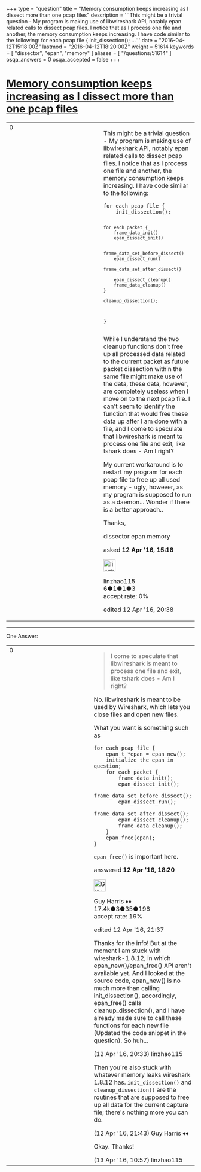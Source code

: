 +++
type = "question"
title = "Memory consumption keeps increasing as I dissect more than one pcap files"
description = '''This might be a trivial question - My program is making use of libwireshark API, notably epan related calls to dissect pcap files. I notice that as I process one file and another, the memory consumption keeps increasing. I have code similar to the following: for each pcap file {  init_dissection(); ...'''
date = "2016-04-12T15:18:00Z"
lastmod = "2016-04-12T18:20:00Z"
weight = 51614
keywords = [ "dissector", "epan", "memory" ]
aliases = [ "/questions/51614" ]
osqa_answers = 0
osqa_accepted = false
+++

<div class="headNormal">

# [Memory consumption keeps increasing as I dissect more than one pcap files](/questions/51614/memory-consumption-keeps-increasing-as-i-dissect-more-than-one-pcap-files)

</div>

<div id="main-body">

<div id="askform">

<table id="question-table" style="width:100%;"><colgroup><col style="width: 50%" /><col style="width: 50%" /></colgroup><tbody><tr class="odd"><td style="width: 30px; vertical-align: top"><div class="vote-buttons"><div id="post-51614-score" class="post-score" title="current number of votes">0</div><div id="favorite-count" class="favorite-count"></div></div></td><td><div id="item-right"><div class="question-body"><p>This might be a trivial question - My program is making use of libwireshark API, notably epan related calls to dissect pcap files. I notice that as I process one file and another, the memory consumption keeps increasing. I have code similar to the following:</p><pre><code>for each pcap file {
    init_dissection();

    for each packet {
        frame_data_init()
        epan_dissect_init()

        frame_data_set_before_dissect()
        epan_dissect_run()
        frame_data_set_after_dissect()

        epan_dissect_cleanup()
        frame_data_cleanup()
    }

    cleanup_dissection();
}</code></pre><p>While I understand the two cleanup functions don't free up all processed data related to the current packet as future packet dissection within the same file might make use of the data, these data, however, are completely useless when I move on to the next pcap file. I can't seem to identify the function that would free these data up after I am done with a file, and I come to speculate that libwireshark is meant to process one file and exit, like tshark does - Am I right?</p><p>My current workaround is to restart my program for each pcap file to free up all used memory - ugly, however, as my program is supposed to run as a daemon... Wonder if there is a better approach..</p><p>Thanks,</p></div><div id="question-tags" class="tags-container tags">dissector epan memory</div><div id="question-controls" class="post-controls"></div><div class="post-update-info-container"><div class="post-update-info post-update-info-user"><p>asked <strong>12 Apr '16, 15:18</strong></p><img src="https://secure.gravatar.com/avatar/29079e3047011676d290d7aeeaad3670?s=32&amp;d=identicon&amp;r=g" class="gravatar" width="32" height="32" alt="linzhao115&#39;s gravatar image" /><p>linzhao115<br />
<span class="score" title="6 reputation points">6</span><span title="1 badges"><span class="badge1">●</span><span class="badgecount">1</span></span><span title="1 badges"><span class="silver">●</span><span class="badgecount">1</span></span><span title="3 badges"><span class="bronze">●</span><span class="badgecount">3</span></span><br />
<span class="accept_rate" title="Rate of the user&#39;s accepted answers">accept rate:</span> <span title="linzhao115 has no accepted answers">0%</span></p></div><div class="post-update-info post-update-info-edited"><p>edited 12 Apr '16, 20:38</p></div></div><div id="comments-container-51614" class="comments-container"></div><div id="comment-tools-51614" class="comment-tools"></div><div class="clear"></div><div id="comment-51614-form-container" class="comment-form-container"></div><div class="clear"></div></div></td></tr></tbody></table>

------------------------------------------------------------------------

<div class="tabBar">

<span id="sort-top"></span>

<div class="headQuestions">

One Answer:

</div>

</div>

<span id="51616"></span>

<div id="answer-container-51616" class="answer">

<table style="width:100%;"><colgroup><col style="width: 50%" /><col style="width: 50%" /></colgroup><tbody><tr class="odd"><td style="width: 30px; vertical-align: top"><div class="vote-buttons"><div id="post-51616-score" class="post-score" title="current number of votes">0</div></div></td><td><div class="item-right"><div class="answer-body"><blockquote><p>I come to speculate that libwireshark is meant to process one file and exit, like tshark does - Am I right?</p></blockquote><p>No. libwireshark is meant to be used by Wireshark, which lets you close files and open new files.</p><p>What you want is something such as</p><pre><code>for each pcap file {
    epan_t *epan = epan_new();
    initialize the epan in question;
    for each packet {
        frame_data_init();
        epan_dissect_init();
        frame_data_set_before_dissect();
        epan_dissect_run();
        frame_data_set_after_dissect();
        epan_dissect_cleanup();
        frame_data_cleanup();
    }
    epan_free(epan);
}</code></pre><p><code>epan_free()</code> is important here.</p></div><div class="answer-controls post-controls"></div><div class="post-update-info-container"><div class="post-update-info post-update-info-user"><p>answered <strong>12 Apr '16, 18:20</strong></p><img src="https://secure.gravatar.com/avatar/f93de7000747ab5efb5acd3034b2ebd7?s=32&amp;d=identicon&amp;r=g" class="gravatar" width="32" height="32" alt="Guy%20Harris&#39;s gravatar image" /><p>Guy Harris ♦♦<br />
<span class="score" title="17443 reputation points"><span>17.4k</span></span><span title="3 badges"><span class="badge1">●</span><span class="badgecount">3</span></span><span title="35 badges"><span class="silver">●</span><span class="badgecount">35</span></span><span title="196 badges"><span class="bronze">●</span><span class="badgecount">196</span></span><br />
<span class="accept_rate" title="Rate of the user&#39;s accepted answers">accept rate:</span> <span title="Guy Harris has 216 accepted answers">19%</span></p></div><div class="post-update-info post-update-info-edited"><p>edited 12 Apr '16, 21:37</p></div></div><div id="comments-container-51616" class="comments-container"><span id="51617"></span><div id="comment-51617" class="comment"><div id="post-51617-score" class="comment-score"></div><div class="comment-text"><p>Thanks for the info! But at the moment I am stuck with wireshark-1.8.12, in which epan_new()/epan_free() API aren't available yet. And I looked at the source code, epan_new() is no much more than calling init_dissection(), accordingly, epan_free() calls cleanup_dissection(), and I have already made sure to call these functions for each new file (Updated the code snippet in the question). So huh...</p></div><div id="comment-51617-info" class="comment-info"><span class="comment-age">(12 Apr '16, 20:33)</span> linzhao115</div></div><span id="51619"></span><div id="comment-51619" class="comment"><div id="post-51619-score" class="comment-score"></div><div class="comment-text"><p>Then you're also stuck with whatever memory leaks wireshark 1.8.12 has. <code>init_dissection()</code> and <code>cleanup_dissection()</code> are the routines that are supposed to free up all data for the current capture file; there's nothing more you can do.</p></div><div id="comment-51619-info" class="comment-info"><span class="comment-age">(12 Apr '16, 21:43)</span> Guy Harris ♦♦</div></div><span id="51644"></span><div id="comment-51644" class="comment"><div id="post-51644-score" class="comment-score"></div><div class="comment-text"><p>Okay. Thanks!</p></div><div id="comment-51644-info" class="comment-info"><span class="comment-age">(13 Apr '16, 10:57)</span> linzhao115</div></div></div><div id="comment-tools-51616" class="comment-tools"></div><div class="clear"></div><div id="comment-51616-form-container" class="comment-form-container"></div><div class="clear"></div></div></td></tr></tbody></table>

</div>

<div class="paginator-container-left">

</div>

</div>

</div>

